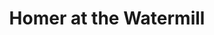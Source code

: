 ---
title: "Homer at the Watermill"
url: /aberfeldy/homer-at-the-watermill/
shop: Haushaltsartikel
---